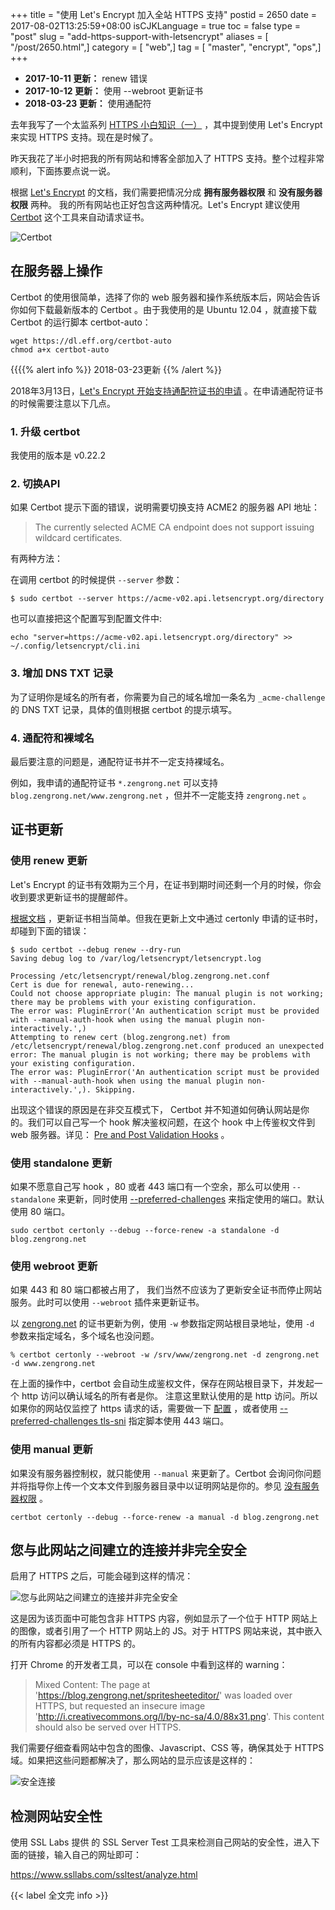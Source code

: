 +++
title = "使用 Let's Encrypt 加入全站 HTTPS 支持"
postid = 2650
date = 2017-08-02T13:25:59+08:00
isCJKLanguage = true
toc = false
type = "post"
slug = "add-https-support-with-letsencrypt"
aliases = [ "/post/2650.html",]
category = [ "web",]
tag = [ "master", "encrypt", "ops",]
+++



- **2017-10-11 更新：** renew 错误
- **2017-10-12 更新：** 使用 --webroot 更新证书
- **2018-03-23 更新：** 使用通配符


去年我写了一个太监系列 [HTTPS 小白知识（一）][https1] ，其中提到使用 Let's Encrypt 来实现 HTTPS 支持。现在是时候了。

昨天我花了半小时把我的所有网站和博客全部加入了 HTTPS 支持。整个过程非常顺利，下面拣要点说一说。<!--more-->

根据 [Let's Encrypt][started] 的文档，我们需要把情况分成 **拥有服务器权限** 和 **没有服务器权限** 两种。 我的所有网站也正好包含这两种情况。Let's Encrypt 建议使用  [Certbot][certbot] 这个工具来自动请求证书。

![Certbot][certbotsite]

## 在服务器上操作

Certbot 的使用很简单，选择了你的 web 服务器和操作系统版本后，网站会告诉你如何下载最新版本的 Certbot 。由于我使用的是 Ubuntu 12.04 ，就直接下载 Certbot 的运行脚本 certbot-auto：

``` shell
wget https://dl.eff.org/certbot-auto
chmod a+x certbot-auto
```

{{{{% alert info %}}
2018-03-23更新
{{% /alert %}}

2018年3月13日，[Let's Encrypt 开始支持通配符证书的申请][wildcard] 。在申请通配符证书的时候需要注意以下几点。

### 1\. 升级 certbot 

我使用的版本是 v0.22.2

### 2\. 切换API

如果 Certbot 提示下面的错误，说明需要切换支持 ACME2 的服务器 API 地址： 

> The currently selected ACME CA endpoint does not support issuing wildcard certificates.

有两种方法：

在调用 certbot 的时候提供 `--server` 参数：

```
$ sudo certbot --server https://acme-v02.api.letsencrypt.org/directory
```

也可以直接把这个配置写到配置文件中:

```
echo "server=https://acme-v02.api.letsencrypt.org/directory" >> ~/.config/letsencrypt/cli.ini
```

### 3\. 增加 DNS TXT 记录

为了证明你是域名的所有者，你需要为自己的域名增加一条名为 `_acme-challenge` 的 DNS TXT 记录，具体的值则根据 certbot 的提示填写。

### 4\. 通配符和裸域名

最后要注意的问题是，通配符证书并不一定支持裸域名。

例如，我申请的通配符证书 `*.zengrong.net` 可以支持 `blog.zengrong.net/www.zengrong.net` ，但并不一定能支持 `zengrong.net` 。

## 证书更新

### 使用 renew 更新

Let's Encrypt 的证书有效期为三个月，在证书到期时间还剩一个月的时候，你会收到要求更新证书的提醒邮件。

[根据文档][renew] ，更新证书相当简单。但我在更新上文中通过 certonly 申请的证书时，却碰到下面的错误：

```
$ sudo certbot --debug renew --dry-run
Saving debug log to /var/log/letsencrypt/letsencrypt.log

Processing /etc/letsencrypt/renewal/blog.zengrong.net.conf
Cert is due for renewal, auto-renewing...
Could not choose appropriate plugin: The manual plugin is not working; there may be problems with your existing configuration.
The error was: PluginError('An authentication script must be provided with --manual-auth-hook when using the manual plugin non-interactively.',)
Attempting to renew cert (blog.zengrong.net) from /etc/letsencrypt/renewal/blog.zengrong.net.conf produced an unexpected error: The manual plugin is not working; there may be problems with your existing configuration.
The error was: PluginError('An authentication script must be provided with --manual-auth-hook when using the manual plugin non-interactively.',). Skipping.
```

出现这个错误的原因是在非交互模式下， Certbot 并不知道如何确认网站是你的。我们可以自己写一个 hook 解决鉴权问题，在这个 hook 中上传鉴权文件到 web 服务器。详见： [Pre and Post Validation Hooks][hook] 。

### 使用 standalone 更新

如果不愿意自己写 hook ，80 或者 443 端口有一个空余，那么可以使用 `--standalone` 来更新，同时使用 [--preferred-challenges](#preferred) 来指定使用的端口。默认使用 80 端口。

```
sudo certbot certonly --debug --force-renew -a standalone -d blog.zengrong.net
```

<a name="webroot"></a>

### 使用 webroot 更新

如果 443 和 80 端口都被占用了， 我们当然不应该为了更新安全证书而停止网站服务。此时可以使用 `--webroot` 插件来更新证书。

以 [zengrong.net](https://zengrong.net) 的证书更新为例，使用 `-w` 参数指定网站根目录地址，使用 `-d` 参数来指定域名，多个域名也没问题。

```
% certbot certonly --webroot -w /srv/www/zengrong.net -d zengrong.net -d www.zengrong.net
```

在上面的操作中，certbot 会自动生成鉴权文件，保存在网站根目录下，并发起一个 http 访问以确认域名的所有者是你。 注意这里默认使用的是 http 访问。所以如果你的网站仅监控了 https 请求的话，需要做一下 [配置](#redirect) ，或者使用 [--preferred-challenges tls-sni](#preferred) 指定脚本使用 443 端口。

### 使用 manual 更新

如果没有服务器控制权，就只能使用 `--manual` 来更新了。Certbot 会询问你问题并将指导你上传一个文本文件到服务器目录中以证明网站是你的。参见 [没有服务器权限](#noprvi) 。

```
certbot certonly --debug --force-renew -a manual -d blog.zengrong.net
```

## 您与此网站之间建立的连接并非完全安全

启用了 HTTPS 之后，可能会碰到这样的情况：

![您与此网站之间建立的连接并非完全安全][nohttps]

这是因为该页面中可能包含非 HTTPS 内容，例如显示了一个位于 HTTP 网站上的图像，或者引用了一个 HTTP 网站上的 JS。对于 HTTPS 网站来说，其中嵌入的所有内容都必须是 HTTPS 的。

打开 Chrome 的开发者工具，可以在 console 中看到这样的 warning：

> Mixed Content: The page at 'https://blog.zengrong.net/spritesheeteditor/' was loaded over HTTPS, but requested an insecure image 'http://i.creativecommons.org/l/by-nc-sa/4.0/88x31.png'. This content should also be served over HTTPS.

我们需要仔细查看网站中包含的图像、Javascript、CSS 等，确保其处于 HTTPS 域。如果把这些问题都解决了，那么网站的显示应该是这样的：

![安全连接][httpszengrong]

## 检测网站安全性

使用 SSL Labs 提供 的 SSL Server Test 工具来检测自己网站的安全性，进入下面的链接，输入自己的网址即可：

https://www.ssllabs.com/ssltest/analyze.html

{{< label 全文完 info >}}

[https1]: https://blog.zengrong.net/post/2598.html
[started]: https://letsencrypt.org/getting-started/
[certbot]: https://certbot.eff.org/
[manual]: https://certbot.eff.org/docs/using.html#manual
[plugin]: https://certbot.eff.org/docs/using.html#getting-certificates-and-choosing-plugins
[standalone]: https://certbot.eff.org/docs/using.html#standalone
[nginxssl]: http://nginx.org/en/docs/http/configuring_https_servers.html
[upyun]: https://www.upyun.com/?md=zengrong
[certbotsite]: /uploads/2017/08/certbot.png
[nohttps]: /uploads/2017/08/nohttps.png
[httpszengrong]: /uploads/2017/08/httpszengrong.png
[webroot]: https://certbot.eff.org/docs/using.html#webroot
[renew]: https://certbot.eff.org/docs/using.html#renewing-certificates
[hook]: https://certbot.eff.org/docs/using.html#pre-and-post-validation-hooks
[wildcard]: https://letsencrypt.org/2017/07/06/wildcard-certificates-coming-jan-2018.html
